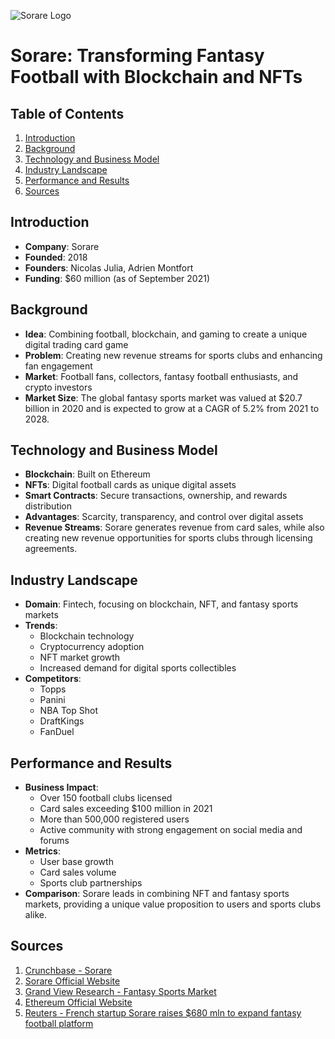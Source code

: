 ![Sorare Logo](https://user-images.githubusercontent.com/90898649/133827250-1e95891d-0d0a-4c11-91b4-2e4c84f4a3a4.png)

# Sorare: Transforming Fantasy Football with Blockchain and NFTs

## Table of Contents
1. [Introduction](#introduction)
2. [Background](#background)
3. [Technology and Business Model](#technology-and-business-model)
4. [Industry Landscape](#industry-landscape)
5. [Performance and Results](#performance-and-results)
6. [Sources](#sources)

## Introduction
- **Company**: Sorare
- **Founded**: 2018
- **Founders**: Nicolas Julia, Adrien Montfort
- **Funding**: $60 million (as of September 2021)

## Background
- **Idea**: Combining football, blockchain, and gaming to create a unique digital trading card game
- **Problem**: Creating new revenue streams for sports clubs and enhancing fan engagement
- **Market**: Football fans, collectors, fantasy football enthusiasts, and crypto investors
- **Market Size**: The global fantasy sports market was valued at $20.7 billion in 2020 and is expected to grow at a CAGR of 5.2% from 2021 to 2028.

## Technology and Business Model
- **Blockchain**: Built on Ethereum
- **NFTs**: Digital football cards as unique digital assets
- **Smart Contracts**: Secure transactions, ownership, and rewards distribution
- **Advantages**: Scarcity, transparency, and control over digital assets
- **Revenue Streams**: Sorare generates revenue from card sales, while also creating new revenue opportunities for sports clubs through licensing agreements.

## Industry Landscape
- **Domain**: Fintech, focusing on blockchain, NFT, and fantasy sports markets
- **Trends**: 
  - Blockchain technology
  - Cryptocurrency adoption
  - NFT market growth
  - Increased demand for digital sports collectibles
- **Competitors**: 
  - Topps
  - Panini
  - NBA Top Shot
  - DraftKings
  - FanDuel

## Performance and Results
- **Business Impact**: 
  - Over 150 football clubs licensed
  - Card sales exceeding $100 million in 2021
  - More than 500,000 registered users
  - Active community with strong engagement on social media and forums
- **Metrics**: 
  - User base growth
  - Card sales volume
  - Sports club partnerships
- **Comparison**: Sorare leads in combining NFT and fantasy sports markets, providing a unique value proposition to users and sports clubs alike.

## Sources
1. [Crunchbase - Sorare](https://www.crunchbase.com/organization/sorare)
2. [Sorare Official Website](https://www.sorare.com/)
3. [Grand View Research - Fantasy Sports Market](https://www.grandviewresearch.com/industry-analysis/fantasy-sports-market)
4. [Ethereum Official Website](https://ethereum.org/)
5. [Reuters - French startup Sorare raises $680 mln to expand fantasy football platform](https://www.reuters.com/technology/french-startup-sorare-raises-680-mln-expand-fantasy-football-platform-2021-09-21/)


[def]: https://assets.coingecko.com/coins/images/14666/large/sorare_logo.png?1619444397